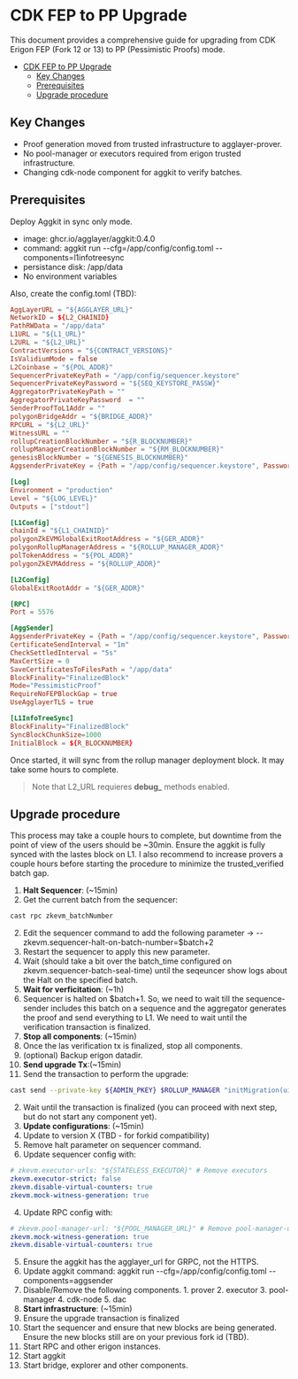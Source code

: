 # CDK FEP to PP Upgrade

This document provides a comprehensive guide for upgrading from CDK Erigon FEP (Fork 12 or 13) to PP (Pessimistic Proofs) mode.

- [CDK FEP to PP Upgrade](#cdk-fep-to-pp-upgrade)
  - [Key Changes](#key-changes)
  - [Prerequisites](#prerequisites)
  - [Upgrade procedure](#upgrade-procedure)

## Key Changes
- Proof generation moved from trusted infrastructure to agglayer-prover.
- No pool-manager or executors required from erigon trusted infrastructure.
- Changing cdk-node component for aggkit to verify batches.

## Prerequisites

Deploy Aggkit in sync only mode. 

* image: ghcr.io/agglayer/aggkit:0.4.0
* command: aggkit run --cfg=/app/config/config.toml --components=l1infotreesync
* persistance disk: /app/data
* No environment variables

Also, create the config.toml (TBD):
```toml
AggLayerURL = "${AGGLAYER_URL}"
NetworkID = ${L2_CHAINID}
PathRWData = "/app/data"
L1URL = "${L1_URL}"
L2URL = "${L2_URL}"
ContractVersions = "${CONTRACT_VERSIONS}"
IsValidiumMode = false
L2Coinbase = "${POL_ADDR}"
SequencerPrivateKeyPath = "/app/config/sequencer.keystore"
SequencerPrivateKeyPassword = "${SEQ_KEYSTORE_PASSW}"
AggregatorPrivateKeyPath = ""
AggregatorPrivateKeyPassword  = ""
SenderProofToL1Addr = ""
polygonBridgeAddr = "${BRIDGE_ADDR}"
RPCURL = "${L2_URL}"
WitnessURL = ""
rollupCreationBlockNumber = "${R_BLOCKNUMBER}"
rollupManagerCreationBlockNumber = "${RM_BLOCKNUMBER}"
genesisBlockNumber = "${GENESIS_BLOCKNUMBER}"
AggsenderPrivateKey = {Path = "/app/config/sequencer.keystore", Password = "${SEQ_KEYSTORE_PASSW}"}

[Log]
Environment = "production"
Level = "${LOG_LEVEL}"
Outputs = ["stdout"]

[L1Config]
chainId = "${L1_CHAINID}"
polygonZkEVMGlobalExitRootAddress = "${GER_ADDR}"
polygonRollupManagerAddress = "${ROLLUP_MANAGER_ADDR}"
polTokenAddress = "${POL_ADDR}"
polygonZkEVMAddress = "${ROLLUP_ADDR}"

[L2Config]
GlobalExitRootAddr = "${GER_ADDR}"

[RPC]
Port = 5576

[AggSender]
AggsenderPrivateKey = {Path = "/app/config/sequencer.keystore", Password = "${SEQ_KEYSTORE_PASSW}"}
CertificateSendInterval = "1m"
CheckSettledInterval = "5s"
MaxCertSize = 0
SaveCertificatesToFilesPath = "/app/data"
BlockFinality="FinalizedBlock"
Mode="PessimisticProof"
RequireNoFEPBlockGap = true
UseAgglayerTLS = true

[L1InfoTreeSync]
BlockFinality="FinalizedBlock"
SyncBlockChunkSize=1000
InitialBlock = ${R_BLOCKNUMBER}
```

Once started, it will sync from the rollup manager deployment block. It may take some hours to complete.

> Note that L2_URL requieres **debug_** methods enabled.

## Upgrade procedure

This process may take a couple hours to complete, but downtime from the point of view of the users should be ~30min. Ensure the aggkit is fully synced with the lastes block on L1. I also recommend to increase provers a couple hours before starting the procedure to minimize the trusted_verified batch gap.

1. **Halt Sequencer**: (~15min)
  1. Get the current batch from the sequencer:
```sh
cast rpc zkevm_batchNumber
```
  2. Edit the sequencer command to add the following parameter -> --zkevm.sequencer-halt-on-batch-number=$batch+2
  3. Restart the sequencer to apply this new parameter.
  4. Wait (should take a bit over the batch_time configured on zkevm.sequencer-batch-seal-time) until the seqeuncer show logs about the Halt on the specified batch.
2. **Wait for verficitation**: (~1h)
  1. Sequencer is halted on $batch+1. So, we need to wait till the sequence-sender includes this batch on a sequence and the aggregator generates the proof and send everything to L1. We need to wait until the verification transaction is finalized.
3. **Stop all components**: (~15min)
  1. Once the las verification tx is finalized, stop all components.
  2. (optional) Backup erigon datadir.
4. **Send upgrade Tx**:(~15min)
  1. Send the transaction to perform the upgrade: 
```sh
cast send --private-key ${ADMIN_PKEY} $ROLLUP_MANAGER "initMigration(uint32,uint32, bytes)" ${ROLLUPID} ${ROLLUPTYPEID} 0x
```
  2. Wait until the transaction is finalized (you can proceed with next step, but do not start any component yet).
5. **Update configurations**: (~15min)
  1. Update to version X (TBD - for forkid compatibility) 
  2. Remove halt parameter on sequencer command.
  3. Update sequencer config with:
```yaml
# zkevm.executor-urls: "${STATELESS_EXECUTOR}" # Remove executors
zkevm.executor-strict: false
zkevm.disable-virtual-counters: true
zkevm.mock-witness-generation: true
```
  4. Update RPC config with:
```yaml
# zkevm.pool-manager-url: "${POOL_MANAGER_URL}" # Remove pool-manager-url
zkevm.mock-witness-generation: true
zkevm.disable-virtual-counters: true
```
  5. Ensure the aggkit has the agglayer_url for GRPC, not the HTTPS.
  6. Update aggkit command: aggkit run --cfg=/app/config/config.toml --components=aggsender
  7. Disable/Remove the following components.
    1. prover
    2. executor
    3. pool-manager
    4. cdk-node
    5. dac
6. **Start infrastructure**: (~15min)
  1. Ensure the upgrade transaction is finalized
  2. Start the sequencer and ensure that new blocks are being generated. Ensure the new blocks still are on your previous fork id (TBD).
  3. Start RPC and other erigon instances.
  4. Start aggkit
  5. Start bridge, explorer and other components.
